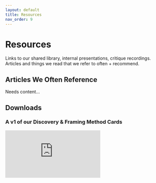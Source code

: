```yaml
---
layout: default
title: Resources
nav_order: 9
---
```


# Resources

Links to our shared library, internal presentations, critique recordings. Articles and things we read that we refer to often + recommend. 

## Articles We Often Reference

Needs content...

## Downloads

### A v1 of our Discovery & Framing Method Cards 
![](https://github.com/trussworks/research-design-playbook/assets/pdfs/Truss-Method-Cards_Sept2019.pdf)

